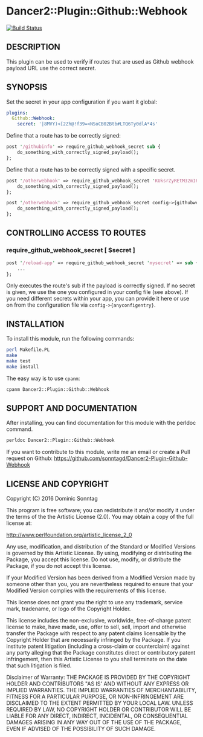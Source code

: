 # Dancer2::Plugin::Github::Webhook

[![Build Status](https://travis-ci.org/sonntagd/Dancer2-Plugin-Github-Webhook.svg?branch=master)](https://travis-ci.org/sonntagd/Dancer2-Plugin-Github-Webhook)


## DESCRIPTION

This plugin can be used to verify if routes that are used as Github webhook payload URL use the correct secret.

## SYNOPSIS

Set the secret in your app configuration if you want it global:

```yaml
plugins:
  Github::Webhook:
    secret: '|8MVY)<[2Zh@!f39=<NSoCB02Btb#LTQ6Ty0dlA*4s'
```

Define that a route has to be correctly signed:

```perl
post '/githubinfo' => require_github_webhook_secret sub {
    do_something_with_correctly_signed_payload();
};
```

Define that a route has to be correctly signed with a specific secret.

```perl
post '/otherwebhook' => require_github_webhook_secret 'KUksrZyREtM32mIPoxcV7Cqx' => sub {
    do_something_with_correctly_signed_payload();
};
```

```perl
post '/otherwebhook' => require_github_webhook_secret config->{githubwebhooks}->{otherwebhook} => sub {
    do_something_with_correctly_signed_payload();
};
```

## CONTROLLING ACCESS TO ROUTES

### require_github_webhook_secret [ $secret ]

```perl
post '/reload-app' => require_github_webhook_secret 'mysecret' => sub {
    ...
};
```

Only executes the route's sub if the payload is correctly signed. If no secret is given, we use the one 
you configured in your config file (see above). If you need different secrets within your app, you can 
provide it here or use on from the configuration file via `config->{anyconfigentry}`.


## INSTALLATION

To install this module, run the following commands:

```bash
perl Makefile.PL
make
make test
make install
```

The easy way is to use `cpanm`:

```bash
cpanm Dancer2::Plugin::Github::Webhook
```

## SUPPORT AND DOCUMENTATION

After installing, you can find documentation for this module with the
perldoc command.

```bash
perldoc Dancer2::Plugin::Github::Webhook
```

If you want to contribute to this module, write me an email or create a
Pull request on Github: https://github.com/sonntagd/Dancer2-Plugin-Github-Webhook

## LICENSE AND COPYRIGHT

Copyright (C) 2016 Dominic Sonntag

This program is free software; you can redistribute it and/or modify it
under the terms of the the Artistic License (2.0). You may obtain a
copy of the full license at:

http://www.perlfoundation.org/artistic_license_2_0

Any use, modification, and distribution of the Standard or Modified
Versions is governed by this Artistic License. By using, modifying or
distributing the Package, you accept this license. Do not use, modify,
or distribute the Package, if you do not accept this license.

If your Modified Version has been derived from a Modified Version made
by someone other than you, you are nevertheless required to ensure that
your Modified Version complies with the requirements of this license.

This license does not grant you the right to use any trademark, service
mark, tradename, or logo of the Copyright Holder.

This license includes the non-exclusive, worldwide, free-of-charge
patent license to make, have made, use, offer to sell, sell, import and
otherwise transfer the Package with respect to any patent claims
licensable by the Copyright Holder that are necessarily infringed by the
Package. If you institute patent litigation (including a cross-claim or
counterclaim) against any party alleging that the Package constitutes
direct or contributory patent infringement, then this Artistic License
to you shall terminate on the date that such litigation is filed.

Disclaimer of Warranty: THE PACKAGE IS PROVIDED BY THE COPYRIGHT HOLDER
AND CONTRIBUTORS "AS IS' AND WITHOUT ANY EXPRESS OR IMPLIED WARRANTIES.
THE IMPLIED WARRANTIES OF MERCHANTABILITY, FITNESS FOR A PARTICULAR
PURPOSE, OR NON-INFRINGEMENT ARE DISCLAIMED TO THE EXTENT PERMITTED BY
YOUR LOCAL LAW. UNLESS REQUIRED BY LAW, NO COPYRIGHT HOLDER OR
CONTRIBUTOR WILL BE LIABLE FOR ANY DIRECT, INDIRECT, INCIDENTAL, OR
CONSEQUENTIAL DAMAGES ARISING IN ANY WAY OUT OF THE USE OF THE PACKAGE,
EVEN IF ADVISED OF THE POSSIBILITY OF SUCH DAMAGE.

